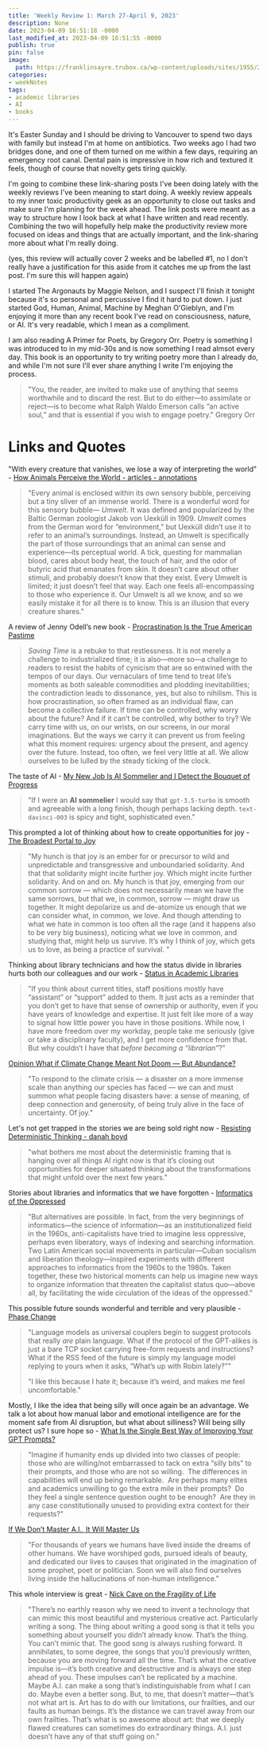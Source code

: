 ```yaml
---
title: 'Weekly Review 1: March 27-April 9, 2023'
description: None
date: 2023-04-09 16:51:18 -0000
last_modified_at: 2023-04-09 16:51:55 -0000
publish: true
pin: false
image:
  path: https://franklinsayre.trubox.ca/wp-content/uploads/sites/1955/2023/04/IMG_0911.jpeg
categories:
- weekNotes
tags:
- academic libraries
- AI
- books
---
```

It's Easter Sunday and I should be driving to Vancouver to spend two days with family but instead I'm at home on antibiotics. Two weeks ago I had two bridges done, and one of them turned on me within a few days, requiring an emergency root canal. Dental pain is impressive in how rich and textured it feels, though of course that novelty gets tiring quickly.

I'm going to combine these link-sharing posts I've been doing lately with the weekly reviews I've been meaning to start doing. A weekly review appeals to my inner toxic productivity geek as an opportunity to close out tasks and make sure I'm planning for the week ahead. The link posts were meant as a way to structure how I look back at what I have written and read recently. Combining the two will hopefully help make the productivity review more focused on ideas and things that are actually important, and the link-sharing more about what I'm really doing.

(yes, this review will actually cover 2 weeks and be labelled #1, no I don't really have a justification for this aside from it catches me up from the last post. I'm sure this will happen again)

I started The Argonauts by Maggie Nelson, and I suspect I'll finish it tonight because it's so personal and percussive I find it hard to put down. I just started God, Human, Animal, Machine by Meghan O'Gieblyn, and I'm enjoying it more than any recent book I've read on consciousness, nature, or AI. It's very readable, which I mean as a compliment.

I am also reading A Primer for Poets, by Gregory Orr. Poetry is something I was introduced to in my mid-30s and is now something I read almsot every day. This book is an opportunity to try writing poetry more than I already do, and while I'm not sure I'll ever share anything I write I'm enjoying the process.

> "You, the reader, are invited to make use of anything that seems worthwhile and to discard the rest. But to do either—to assimilate or reject—is to become what Ralph Waldo Emerson calls “an active soul,” and that is essential if you wish to engage poetry." Gregory Orr

# Links and Quotes

"With every creature that vanishes, we lose a way of interpreting the world" - [How Animals Perceive the World - articles - annotations](https://www.theatlantic.com/magazine/archive/2022/07/light-noise-pollution-animal-sensory-impact/638446/)

> "Every animal is enclosed within its own sensory bubble, perceiving but a tiny sliver of an immense world. There is a wonderful word for this sensory bubble— _Umwelt_. It was defined and popularized by the Baltic German zoologist Jakob von Uexküll in 1909. _Umwelt_ comes from the German word for “environment,” but Uexküll didn’t use it to refer to an animal’s surroundings. Instead, an Umwelt is specifically the part of those surroundings that an animal can sense and experience—its perceptual world. A tick, questing for mammalian blood, cares about body heat, the touch of hair, and the odor of butyric acid that emanates from skin. It doesn’t care about other stimuli, and probably doesn’t know that they exist. Every Umwelt is limited; it just doesn’t feel that way. Each one feels all-encompassing to those who experience it. Our Umwelt is all we know, and so we easily mistake it for all there is to know. This is an illusion that every creature shares."

A review of Jenny Odell’s new book - [Procrastination Is the True American Pastime](https://archive.is/ODSJ0)

> _Saving Time_ is a rebuke to that restlessness. It is not merely a challenge to industrialized time; it is also—more so—a challenge to readers to resist the habits of cynicism that are so entwined with the tempos of our days. Our vernaculars of time tend to treat life’s moments as both saleable commodities and plodding inevitabilities; the contradiction leads to dissonance, yes, but also to nihilism. This is how procrastination, so often framed as an individual flaw, can become a collective failure. If time can be controlled, why worry about the future? And if it can’t be controlled, why bother to try? We carry time with us, on our wrists, on our screens, in our moral imaginations. But the ways we carry it can prevent us from feeling what this moment requires: urgency about the present, and agency over the future. Instead, too often, we feel very little at all. We allow ourselves to be lulled by the steady ticking of the clock.

The taste of AI - [My New Job Is AI Sommelier and I Detect the Bouquet of Progress](https://interconnected.org/home/2023/03/22/tuning)

> "If I were an **AI sommelier** I would say that `gpt-3.5-turbo` is smooth and agreeable with a long finish, though perhaps lacking depth. `text-davinci-003` is spicy and tight, sophisticated even."

This prompted a lot of thinking about how to create opportunities for joy - [The Broadest Portal to Joy](https://www.themarginalian.org/2023/04/06/ross-gay-joy/)

> "My hunch is that joy is an ember for or precursor to wild and unpredictable and transgressive and unboundaried solidarity. And that that solidarity might incite further joy. Which might incite further solidarity. And on and on. My hunch is that joy, emerging from our common sorrow — which does not necessarily mean we have the same sorrows, but that we, in common, sorrow — might draw us together. It might depolarize us and de-atomize us enough that we can consider what, in common, we love. And though attending to what we hate in common is too often all the rage (and it happens also to be very big business), noticing what we love in common, and studying that, might help us survive. It’s why I think of joy, which gets us to love, as being a practice of survival. \"

Thinking about library technicians and how the status divide in libraries hurts both our colleagues and our work - [Status in Academic Libraries](https://crln.acrl.org/index.php/crlnews/article/view/25849/33787)

> "If you think about current titles, staff positions mostly have “assistant” or “support” added to them. It just acts as a reminder that you don’t get to have that sense of ownership or authority, even if you have years of knowledge and expertise. It just felt like more of a way to signal how little power you have in those positions. While now, I have more freedom over my workday, people take me seriously (give or take a disciplinary faculty), and I get more confidence from that. But why couldn’t I have that _before becoming a “librarian”_?"

[Opinion What if Climate Change Meant Not Doom — But Abundance?](https://wapo.st/3KGR4gG)

> "To respond to the climate crisis — a disaster on a more immense scale than anything our species has faced — we can and must summon what people facing disasters have: a sense of meaning, of deep connection and generosity, of being truly alive in the face of uncertainty. Of joy."

Let's not get trapped in the stories we are being sold right now - [Resisting Deterministic Thinking - danah boyd](https://zephoria.medium.com/resisting-deterministic-thinking-52ef8d78248c)

> "what bothers me most about the deterministic framing that is hanging over all things AI right now is that it’s closing out opportunities for deeper situated thinking about the transformations that might unfold over the next few years."

Stories about libraries and informatics that we have forgotten - [Informatics of the Oppressed](https://logicmag.io/care/informatics-of-the-oppressed/)

> "But alternatives are possible. In fact, from the very beginnings of informatics—the science of information—as an institutionalized field in the 1960s, anti-capitalists have tried to imagine less oppressive, perhaps even liberatory, ways of indexing and searching information. Two Latin American social movements in particular—Cuban socialism and liberation theology—inspired experiments with different approaches to informatics from the 1960s to the 1980s. Taken together, these two historical moments can help us imagine new ways to organize information that threaten the capitalist status quo—above all, by facilitating the wide circulation of the ideas of the oppressed."

This possible future sounds wonderful and terrible and very plausible - [Phase Change](https://www.robinsloan.com/lab/phase-change/)

> "Language models as universal couplers begin to suggest protocols that really _are_ plain language. What if the protocol of the GPT-alikes is just a bare TCP socket carrying free-form requests and instructions? What if the RSS feed of the future is simply my language model replying to yours when it asks, “What’s up with Robin lately?”"
>
> "I like this because I hate it; because it’s weird, and makes me feel uncomfortable."

Mostly, I like the idea that being silly will once again be an advantage. We talk a lot about how manual labor and emotional intelligence are for the moment safe from AI disruption, but what about silliness? Will being silly protect us? I sure hope so - [What Is the Single Best Way of Improving Your GPT Prompts?](https://marginalrevolution.com/marginalrevolution/2023/03/what-is-the-single-best-way-of-improving-your-gpt-prompts.html?)

> "Imagine if humanity ends up divided into two classes of people: those who are willing/not embarrassed to tack on extra “silly bits” to their prompts, and those who are not so willing.  The differences in capabilities will end up being remarkable.  Are perhaps many elites and academics unwilling to go the extra mile in their prompts?  Do they feel a single sentence question ought to be enough?  Are they in any case constitutionally unused to providing extra context for their requests?"

[If We Don’t Master A.I., It Will Master Us](https://www.nytimes.com/2023/03/24/opinion/yuval-harari-ai-chatgpt.html)

> "For thousands of years we humans have lived inside the dreams of other humans. We have worshiped gods, pursued ideals of beauty, and dedicated our lives to causes that originated in the imagination of some prophet, poet or politician. Soon we will also find ourselves living inside the hallucinations of non-human intelligence."

This whole interview is great - [Nick Cave on the Fragility of Life](https://www.newyorker.com/culture/the-new-yorker-interview/nick-cave-on-the-fragility-of-life)

> "There’s no earthly reason why we need to invent a technology that can mimic this most beautiful and mysterious creative act. Particularly writing a song. The thing about writing a good song is that it tells you something about yourself you didn’t already know. That’s the thing. You can’t mimic that. The good song is always rushing forward. It annihilates, to some degree, the songs that you’d previously written, because you are moving forward all the time. That’s what the creative impulse is—it’s both creative and destructive and is always one step ahead of you. These impulses can’t be replicated by a machine. Maybe A.I. can make a song that’s indistinguishable from what I can do. Maybe even a better song. But, to me, that doesn’t matter—that’s not what art is. Art has to do with our limitations, our frailties, and our faults as human beings. It’s the distance we can travel away from our own frailties. That’s what is so awesome about art: that we deeply flawed creatures can sometimes do extraordinary things. A.I. just doesn’t have any of that stuff going on."
